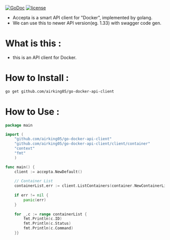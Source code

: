 [![GoDoc](https://godoc.org/github.com/airking05/accepta?status.svg)](https://godoc.org/github.com/airking05/accepta)
[![license](https://img.shields.io/badge/license-MIT-4183c4.svg)](https://github.com/airking05/accepta/blob/master/LICENSE)

- Accepta is a smart API client for "Docker", implemented by golang.
- We can use this to newer API version(eg. 1.33) with swagger code gen.

# What is this :

- this is an API client for Docker.

# How to Install :

```bash
go get github.com/airking05/go-docker-api-client
```

# How to Use :

```Go
package main

import (
	"github.com/airking05/go-docker-api-client"
	"github.com/airking05/go-docker-api-client/client/container"
	"context"
	"fmt"
	)

func main() {
	client := accepta.NewDefault()
	
	// Container List
    containerList,err := client.ListContainers(container.NewContainerListParamsWithContext(context.Background()))
    
    if err != nil {
    	panic(err)
    }
    
    for _,c := range containerList {
   	    fmt.Println(c.ID)
		fmt.Println(c.Status)
		fmt.Println(c.Command)
    }}
    
```